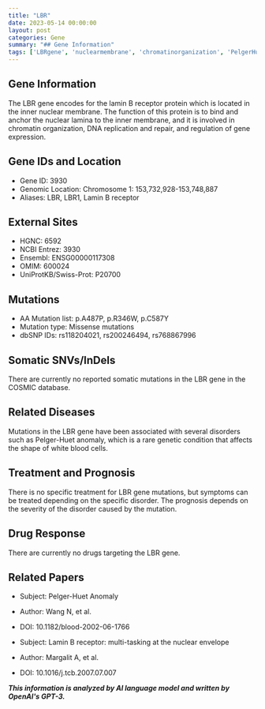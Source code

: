 ```yaml
---
title: "LBR"
date: 2023-05-14 00:00:00
layout: post
categories: Gene
summary: "## Gene Information"
tags: ['LBRgene', 'nuclearmembrane', 'chromatinorganization', 'PelgerHuetanomaly', 'missensemutations', 'geneticdisorders', 'treatmentoptions', 'prognosis']
---
```


## Gene Information

The LBR gene encodes for the lamin B receptor protein which is located in the inner nuclear membrane. The function of this protein is to bind and anchor the nuclear lamina to the inner membrane, and it is involved in chromatin organization, DNA replication and repair, and regulation of gene expression.

## Gene IDs and Location

- Gene ID: 3930
- Genomic Location: Chromosome 1: 153,732,928-153,748,887
- Aliases: LBR, LBR1, Lamin B receptor

## External Sites

- HGNC: 6592
- NCBI Entrez: 3930
- Ensembl: ENSG00000117308
- OMIM: 600024
- UniProtKB/Swiss-Prot: P20700

## Mutations

- AA Mutation list: p.A487P, p.R346W, p.C587Y
- Mutation type: Missense mutations
- dbSNP IDs: rs118204021, rs200246494, rs768867996

## Somatic SNVs/InDels

There are currently no reported somatic mutations in the LBR gene in the COSMIC database.

## Related Diseases

Mutations in the LBR gene have been associated with several disorders such as Pelger-Huet anomaly, which is a rare genetic condition that affects the shape of white blood cells.

## Treatment and Prognosis

There is no specific treatment for LBR gene mutations, but symptoms can be treated depending on the specific disorder. The prognosis depends on the severity of the disorder caused by the mutation.

## Drug Response

There are currently no drugs targeting the LBR gene.

## Related Papers

- Subject: Pelger-Huet Anomaly
- Author: Wang N, et al.
- DOI: 10.1182/blood-2002-06-1766

- Subject: Lamin B receptor: multi-tasking at the nuclear envelope
- Author: Margalit A, et al.
- DOI: 10.1016/j.tcb.2007.07.007

**_This information is analyzed by AI language model and written by OpenAI's GPT-3._**